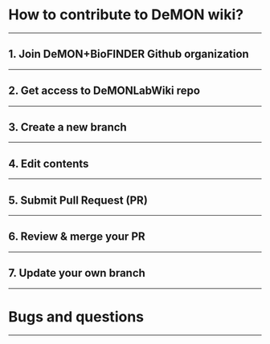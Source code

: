 # How to contribute to DeMON wiki?
---
## 1. Join DeMON+BioFINDER Github organization
---
## 2. Get access to DeMONLabWiki repo
---
## 3. Create a new branch 
---
## 4. Edit contents
---
## 5. Submit Pull Request (PR)
---
## 6. Review & merge your PR
---
## 7. Update your own branch 
---
# Bugs and questions
---

